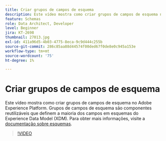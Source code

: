 ```yaml
---
title: Criar grupos de campos de esquema
description: Este vídeo mostra como criar grupos de campos de esquema no Adobe Experience Platform. Grupos de campos de esquema são componentes reutilizáveis que definem a maioria dos campos em esquemas do Experience Data Model (XDM).
feature: Schemas
role: Data Architect, Developer
level: Beginner
jira: KT-2698
thumbnail: 27013.jpg
exl-id: 411a96d5-4b03-4775-8eca-9c9d444c255b
source-git-commit: 286c85aa88d44574f00ded67f0de8e0c945a153e
workflow-type: tm+mt
source-wordcount: '75'
ht-degree: 1%

---
```


# Criar grupos de campos de esquema

Este vídeo mostra como criar grupos de campos de esquema no Adobe Experience Platform. Grupos de campos de esquema são componentes reutilizáveis que definem a maioria dos campos em esquemas do Experience Data Model (XDM). Para obter mais informações, visite a [documentação sobre esquemas](https://experienceleague.adobe.com/docs/experience-platform/xdm/home.html?lang=pt-BR).

>[!VIDEO](https://video.tv.adobe.com/v/3413605?learn=on&enablevpops&captions=por_br)

